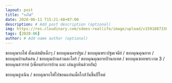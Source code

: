 ```yaml
---
layout: post
title: "รถไฟ"
date: 2020-06-11 T15:21:48+07:00
description: # Add post description (optional)
img: https://res.cloudinary.com/sdees-reallife/image/upload/v1591887338/IMG_2291.jpg # Add image post (optional)
tags: [2020-06]
author: # Add name author (optional)
---
```

ขอบคุณรถไฟ ตั้งแต่สมัยเด็กๆ / ขอบคุณนครปฐม / ขอบคุณพระปฐมเจดีย์ / ขอบคุณคุณยาย / ขอบคุณบ้านต้นสน / ขอบคุณบ้านสวนตะไคร้ / ขอบคุณคุณยายป้านกเทศ / ขอบคุณซอยพระงาม 3 / ขอบคุณสวรรค์ (เพื่อนทำการบ้าน และ เล่นลูกหินด้วยกัน)

<i class="fa fa-child" style="color:plum"></i>

ขอบคุณสูงเนิน / ขอบคุณรถไฟไปขอนแก่นเมื่อใกล้วันขึ้นปีใหม่
